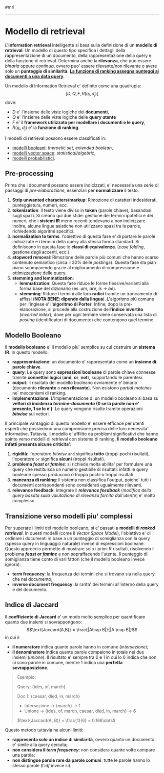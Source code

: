 #mri 
___
# **Modello di retrieval**
L'**information retrieval** intelligente si basa sulla definizione di un **modello di retrieval**. 
Un modello di questo tipo specifica i dettagli della rappresentazione di un documento, della rappresentazione della query e della funzione di retrieval. Determina anche la **rilevanza**, che può essere *binaria* oppure *continua*, ovvero puo' essere rilevante/non rilevante o avere solo un **punteggio di similarità**.
<u><b>La funzione di ranking assegna punteggi ai documenti a una data query</b></u>.

Un modello di Information Retrieval e' definito come una quadrupla:
$$[D,Q,F,R(q_i,d_j)]$$
dove:
- $D$ e' l'insieme delle viste logiche dei **documenti**,
- $Q$ e' l'insieme delle viste logiche delle **query utente**
- $F$ e' il **framework utilizzato per modellare i documenti e le query**,
- $R(q_i, d_j)$ e' la **funzione di ranking**.

I modelli di retrieval possono essere classificati in:
- <u>modelli booleani</u>: *theroetic set*, *extended boolean*,
- <u>modelli vector space</u>: *statistical/algebric*,
- <u>modelli probabilistici</u>.
## **Pre-processing**
Prima che i documenti possano essere indicizzati, e' necessaria una serie di passaggi di *pre-elaborazione*, essenziali per **normalizzare** il testo:
1. **Strip unwanted characters/markup**: Rimozione di caratteri indesiderati, punteggiatura, numeri, ecc.
2. **tokenization**: Il testo viene diviso in **token** (parole chiave), basandosi sugli spazi. Si creano qui due sfide: gestione dei termini ipotetici e dei numeri, che i **sistemi IR** meno recenti tendevano a non indicizzare. Inoltre, alcune lingue asiatiche non utilizzano spazi tra le parole, richiedendo algoritmi specifici.
3. **normalization to terms**: l'obiettivo di questa fase e' di portare le parole indicizzate e i termini della query alla stessa forma standard.
   Si definiscono in questa fase le **classi di equivalenza**. (*case folding*, gestione degli accenti, ecc.)
4. **stopword removal**: Rimozione delle parole più comuni che hanno scarso contenuto semantico (circa il 30% delle *postings*). Questa fase sta pian piano scomparendo grazie al miglioramento di compressione e ottimizzazione delle query.
5. **stemming and lemmatization**:
	- **lemmatization**: Questa fase riduce le forme flessive/varianti alla forma base del dizionario (es. *am*, *are*, *is* $\to$ *be*).
	- **stemming**: Riduce i termini alle loro **radici** tramite un troncamento di affissi (**NOTA BENE: dipende dalla lingua**). L'algoritmo più comune per l'inglese e' l'**algoritmo di Porter**.
Infine, dopo la pre-elaborazione, si procede alla costruzione dell’**indice invertito** (_inverted index_), dove per ogni termine viene conservata una lista di *posting* (identificatori di documento) che contengono quel termine. 

## **Modello Booleano**
Il **modello booleano** e' il modello piu' semplice su cui costruire un **sistema IR**.
In questo modello:
- **rappresentazione**: un documento e' rappresentato come un **insieme di parole chiave**.
- **query**: Le query sono **espressioni booleane** di parole chiave connesse tramite **connettivi logici** (**and**, **or**, **not**), supportando le parentesi.
- **output**: il risultato del modello booleano ovviamente e' binario (documento **rilevante** o **non rilevante**). Non esistono *partial matches* ne' meccanismi di ranking.
- **implementazione**: L'implementazione di un modello booleano si basa su **vettori di incidenza *termine-documento* (0 se la parole non e' presente, 1 se lo e')**. Le query vengono risolte tramite operazioni ***bitwise*** sui vettori.

Il principale vantaggio di questo modello e' essere efficace per utenti esperti che possiedono una comprensione precisa delle loro necessita' informative.
Tuttavia, il modello e' afflitto da problemi significativi che hanno spinto verso modelli di retrieval con sistema di ranking. 
**Il modello booleano infatti presenta alcune criticita':**
1. **rigidità**: l'operatore *bitwise* `and` significa **tutto** (troppi pochi risultati), l'operatore `or` significa **alcuni** (troppi risultati).
2. **problema *feast or famine***: si richiede molta abilita' per formulare una query che restituisca un numero gestibile di risultati: infatti le query booleane spesso producono o troppo pochi o troppi risultati.
3. **mancanza di ranking**: il sistema non classifica l'output, poiche' tutti i documenti corrispondenti sono considerati ugualmente rilevanti.
4. **relevance feedback**: integrare il ***relevance feedback*** (*modifica della query basata sulla valutazione di rilevanza fornita dall'utente*) e' molto complesso.
## **Transizione verso modelli piu' complessi**
Per superare i limiti del modello booleano, si e' passati a **modelli di *ranked retrieval***. In questi modelli (come il *Vector Space Model*), l'obiettivo e' di ordinare i documenti in base a un punteggio di somiglianza con la query (spesso query in linguaggio naturale) invece di espressioni booleane.
Questo approccio permette di mostrare solo i primi $K$ risultati, risolvendo il problema ***feast or famine*** e non sopraffacendo l'utente. Il punteggio di somiglianza tiene conto di vari fattori (che il modello booleano invece ignora):
- **term frequency**: la frequenza dei termini che si trovano sia nella query che nel documento;
- **inverse document frequency**: la rarita' dei termini all'interno della query e del documento.

## **Indice di Jaccard**
Il **coefficiente di Jaccard** e' un modo molto semplice per quantificare quanto due insiemi si sovrappongono:
$$\text{Jaccard(A,B)} = \frac{|A\cap B|}{|A \cup B|}$$
in cui il:
- **il numeratore** indica quante parole hanno in comune (*intersezione*);
- **il denominatore** indica quante parole compaiono in totale nei due insiemi (*unione*).
Il risultato e' sempre tra $0$ e $1$ in cui lo $0$ indica che non ci sono parole in comune, mentre $1$ indica una **perfetta sovrapposizione**.

> Esempio:
> 
> Query: {ides, of, march}
> 
> Doc 1: {caesar, died, in, march}
> 
> - Intersezione $\to$ {march} $\to$ 1
> - Unione $\to$ {ides, of, march, caesar, died, in, march} $\to$ 6
> 
> $\text{Jaccard(A, B)} = \frac{1}{6} = 0.166\dots$

Questo metodo tuttavia ha alcuni limiti:
- **rappresenta solo un indice di similarità**, ovvero quanto un documento e' simile alla query cercata;
- **non considera il *term frequency***: non considera quante volte compare una parola;
- **non distingue parole rare da parole comuni**: tutte le parole hanno lo stesso parole (l'*idf* invece si).